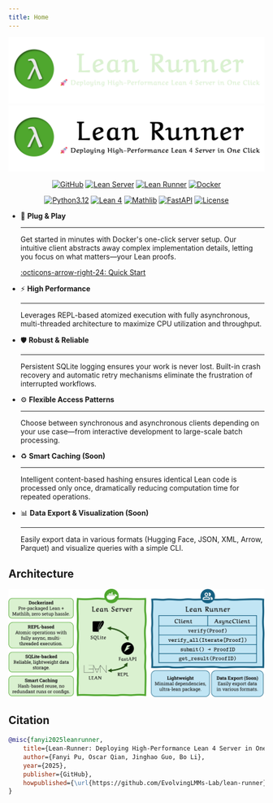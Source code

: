 ```yaml
---
title: Home
---
```


<style>
  .md-typeset h1 {
    display: none;
  }
</style>

![](assets/logo/logo-wt-dark.webp#only-dark)
![](assets/logo/logo-wt.webp#only-light)

<div align="center" markdown>

[![GitHub](https://img.shields.io/badge/GitHub-Repository-blue?style=flat-square&logo=github)](https://github.com/EvolvingLMMs-Lab/lean-runner)
[![Lean Server](https://img.shields.io/pypi/v/lean-server?label=Lean%20Server&style=flat-square&color=orange&logo=pypi)](https://pypi.org/project/lean-server/)
[![Lean Runner](https://img.shields.io/pypi/v/lean-runner?label=Lean%20Runner&style=flat-square&color=orange&logo=pypi)](https://pypi.org/project/lean-runner/)
[![Docker](https://img.shields.io/badge/Hub-blue?label=Docker&style=flat-square&logo=docker&logoColor=white)](https://hub.docker.com/r/pufanyi/lean-server)

[![Python3.12](https://img.shields.io/badge/Python-3.12-blue?style=flat-square&logo=python&logoColor=white)](https://www.python.org/downloads/release/python-3120/)
[![Lean 4](https://img.shields.io/badge/Lean-4-purple?style=flat-square&logo=lean&logoColor=white)](https://lean-lang.org/doc/reference/4.22.0-rc4/releases/v4.22.0/)
[![Mathlib](https://img.shields.io/badge/Mathlib-v4.22.0--rc4-purple?style=flat-square)](https://github.com/leanprover-community/mathlib4/releases/tag/v4.22.0-rc4)
[![FastAPI](https://img.shields.io/badge/FastAPI-green?style=flat-square&logo=fastapi&logoColor=white)](https://fastapi.tiangolo.com)
[![License](https://img.shields.io/badge/License-MIT-yellow?style=flat-square)](LICENSE)

</div>

<div class="grid cards" markdown>

-   :rocket: __Plug & Play__

    ---

    Get started in minutes with Docker's one-click server setup. Our intuitive client abstracts away complex implementation details, letting you focus on what matters—your Lean proofs.

    [:octicons-arrow-right-24: Quick Start](quick-start.md)

-   :zap: __High Performance__

    ---

    Leverages REPL-based atomized execution with fully asynchronous, multi-threaded architecture to maximize CPU utilization and throughput.

-   :shield: __Robust & Reliable__

    ---

    Persistent SQLite logging ensures your work is never lost. Built-in crash recovery and automatic retry mechanisms eliminate the frustration of interrupted workflows.

-   :gear: __Flexible Access Patterns__

    ---

    Choose between synchronous and asynchronous clients depending on your use case—from interactive development to large-scale batch processing.

-   :recycle: __Smart Caching (Soon)__

    ---

    Intelligent content-based hashing ensures identical Lean code is processed only once, dramatically reducing computation time for repeated operations.

-   :bar_chart: __Data Export & Visualization (Soon)__

    ---

    Easily export data in various formats (Hugging Face, JSON, XML, Arrow, Parquet) and visualize queries with a simple CLI.

</div>

## Architecture

![](assets/imgs/overview.webp)

## Citation

```bibtex
@misc{fanyi2025leanrunner,
    title={Lean-Runner: Deploying High-Performance Lean 4 Server in One Click},
    author={Fanyi Pu, Oscar Qian, Jinghao Guo, Bo Li},
    year={2025},
    publisher={GitHub},
    howpublished={\url{https://github.com/EvolvingLMMs-Lab/lean-runner}},
}
```
